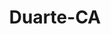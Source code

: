 ---
title: Duarte-CA
slug: duarte-ca
f_state:
- cms/state/california.md
f_locations:
- cms/payday-loan/advance-america-1381.md
- cms/payday-loan/check-into-cash-11541.md
- cms/payday-loan/check-into-cash-11683.md
- cms/payday-loan/check-into-cash-of-california-13284.md
- cms/payday-loan/dinero-al-instante-2-15833.md
updated-on: '2024-05-30T13:41:28.615Z'
created-on: '2024-05-30T13:41:28.615Z'
published-on: '2024-05-30T13:54:32.469Z'
f_city: Duarte
layout: '[city].html'
tags: city
---